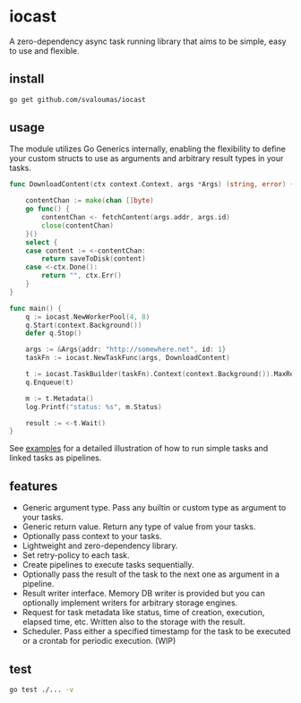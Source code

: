 # iocast

A zero-dependency async task running library that aims to be simple, easy to use and flexible.

## install

```bash
go get github.com/svaloumas/iocast
```

## usage

The module utilizes Go Generics internally, enabling the flexibility to define your custom structs to use as arguments and arbitrary result types in your tasks.

```go
func DownloadContent(ctx context.Context, args *Args) (string, error) {

	contentChan := make(chan []byte)
	go func() {
		contentChan <- fetchContent(args.addr, args.id)
		close(contentChan)
	}()
	select {
	case content := <-contentChan:
		return saveToDisk(content)
	case <-ctx.Done():
		return "", ctx.Err()
	}
}

func main() {
	q := iocast.NewWorkerPool(4, 8)
	q.Start(context.Background())
	defer q.Stop()

	args := &Args{addr: "http://somewhere.net", id: 1}
	taskFn := iocast.NewTaskFunc(args, DownloadContent)

	t := iocast.TaskBuilder(taskFn).Context(context.Background()).MaxRetries(3).Build()
	q.Enqueue(t)

	m := t.Metadata()
	log.Printf("status: %s", m.Status)

	result := <-t.Wait()
}
```

See [examples](_example/) for a detailed illustration of how to run simple tasks and linked tasks as pipelines.

## features

* Generic argument type. Pass any builtin or custom type as argument to your tasks.
* Generic return value. Return any type of value from your tasks.
* Optionally pass context to your tasks.
* Lightweight and zero-dependency library.
* Set retry-policy to each task.
* Create pipelines to execute tasks sequentially. 
* Optionally pass the result of the task to the next one as argument in a pipeline.
* Result writer interface. Memory DB writer is provided but you can optionally implement writers for arbitrary storage engines.
* Request for task metadata like status, time of creation, execution, elapsed time, etc. Written also to the storage with the result.
* Scheduler. Pass either a specified timestamp for the task to be executed or a crontab for periodic execution. (WIP)

## test

```bash
go test ./... -v
```
